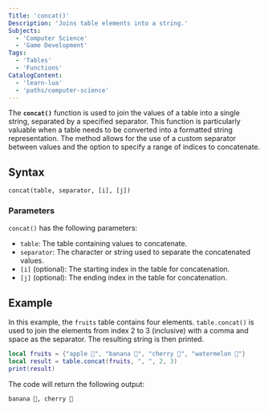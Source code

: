 ```yaml
---
Title: 'concat()'
Description: 'Joins table elements into a string.'
Subjects:
  - 'Computer Science'
  - 'Game Development'
Tags:
  - 'Tables'
  - 'Functions'
CatalogContent:
  - 'learn-lua'
  - 'paths/computer-science'
---
```


The **`concat()`** function is used to join the values of a table into a single string, separated by a specified separator. This function is particularly valuable when a table needs to be converted into a formatted string representation. The method allows for the use of a custom separator between values and the option to specify a range of indices to concatenate.

## Syntax

```pseudo
concat(table, separator, [i], [j])
```

### Parameters

`concat()` has the following parameters:

- `table`: The table containing values to concatenate.
- `separator`: The character or string used to separate the concatenated values.
- `[i]` (optional): The starting index in the table for concatenation.
- `[j]` (optional): The ending index in the table for concatenation.

## Example

In this example, the `fruits` table contains four elements. `table.concat()` is used to join the elements from index 2 to 3 (inclusive) with a comma and space as the separator. The resulting string is then printed.

```lua
local fruits = {"apple 🍎", "banana 🍌", "cherry 🍒", "watermelon 🍉"}
local result = table.concat(fruits, ", ", 2, 3)
print(result)
```

The code will return the following output:

```shell
banana 🍌, cherry 🍒
```
